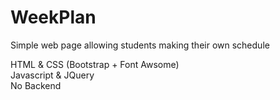 # WeekPlan

Simple web page allowing students making their own schedule

HTML & CSS (Bootstrap + Font Awsome)<br>
Javascript & JQuery<br>
No Backend<br>
